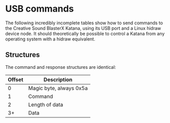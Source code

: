 # USB commands

The following incredibly incomplete tables show how to send commands to the Creative Sound BlasterX Katana, using its USB port and a Linux hidraw device node. It should theoretically be possible to control a Katana from any operating system with a hidraw equivalent.

## Structures

The command and response structures are identical:

| Offset | Description             |
|--------|-------------------------|
|      0 | Magic byte, always 0x5a |
|      1 | Command                 |
|      2 | Length of data          |
|     3+ | Data                    |

